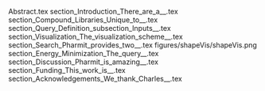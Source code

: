 Abstract.tex
section_Introduction_There_are_a__.tex
section_Compound_Libraries_Unique_to__.tex
section_Query_Definition_subsection_Inputs__.tex
section_Visualization_The_visualization_scheme__.tex
section_Search_Pharmit_provides_two__.tex
figures/shapeVis/shapeVis.png
section_Energy_Minimization_The_query__.tex
section_Discussion_Pharmit_is_amazing__.tex
section_Funding_This_work_is__.tex
section_Acknowledgements_We_thank_Charles__.tex